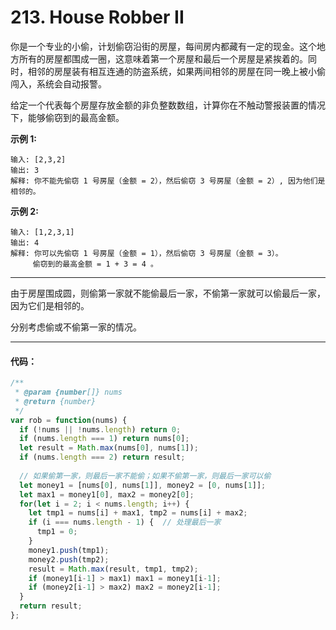 # 213. House Robber II

你是一个专业的小偷，计划偷窃沿街的房屋，每间房内都藏有一定的现金。这个地方所有的房屋都围成一圈，这意味着第一个房屋和最后一个房屋是紧挨着的。同时，相邻的房屋装有相互连通的防盗系统，如果两间相邻的房屋在同一晚上被小偷闯入，系统会自动报警。

给定一个代表每个房屋存放金额的非负整数数组，计算你在不触动警报装置的情况下，能够偷窃到的最高金额。

**示例 1:**
```
输入: [2,3,2]
输出: 3
解释: 你不能先偷窃 1 号房屋（金额 = 2），然后偷窃 3 号房屋（金额 = 2）, 因为他们是相邻的。
```

**示例 2:**
```
输入: [1,2,3,1]
输出: 4
解释: 你可以先偷窃 1 号房屋（金额 = 1），然后偷窃 3 号房屋（金额 = 3）。
     偷窃到的最高金额 = 1 + 3 = 4 。
```

--- 

由于房屋围成圆，则偷第一家就不能偷最后一家，不偷第一家就可以偷最后一家，因为它们是相邻的。

分别考虑偷或不偷第一家的情况。

---

#### 代码：

```js
/**
 * @param {number[]} nums
 * @return {number}
 */
var rob = function(nums) {
  if (!nums || !nums.length) return 0;
  if (nums.length === 1) return nums[0];
  let result = Math.max(nums[0], nums[1]);
  if (nums.length === 2) return result;
  
  // 如果偷第一家，则最后一家不能偷；如果不偷第一家，则最后一家可以偷
  let money1 = [nums[0], nums[1]], money2 = [0, nums[1]];
  let max1 = money1[0], max2 = money2[0];
  for(let i = 2; i < nums.length; i++) {
    let tmp1 = nums[i] + max1, tmp2 = nums[i] + max2;
    if (i === nums.length - 1) {  // 处理最后一家
      tmp1 = 0;
    }
    money1.push(tmp1);
    money2.push(tmp2);
    result = Math.max(result, tmp1, tmp2);
    if (money1[i-1] > max1) max1 = money1[i-1];
    if (money2[i-1] > max2) max2 = money2[i-1];
  }
  return result;
};
```